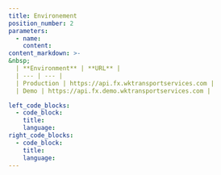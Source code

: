 ```yaml
---
title: Environement
position_number: 2
parameters:
  - name:
    content:
content_markdown: >-
&nbsp;
  | **Environment** | **URL** |
  | --- | --- |
  | Production | https://api.fx.wktransportservices.com |
  | Demo | https://api.fx.demo.wktransportservices.com |

left_code_blocks:
  - code_block:
    title:
    language:
right_code_blocks:
  - code_block:
    title:
    language:
---
```

